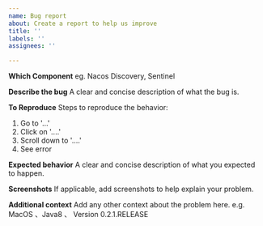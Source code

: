 ```yaml
---
name: Bug report
about: Create a report to help us improve
title: ''
labels: ''
assignees: ''

---
```


**Which Component**
eg. Nacos Discovery, Sentinel

**Describe the bug**
A clear and concise description of what the bug is.

**To Reproduce**
Steps to reproduce the behavior:
1. Go to '...'
2. Click on '....'
3. Scroll down to '....'
4. See error

**Expected behavior**
A clear and concise description of what you expected to happen.

**Screenshots**
If applicable, add screenshots to help explain your problem.

**Additional context**
Add any other context about the problem here.
e.g.  MacOS  、Java8 、 Version 0.2.1.RELEASE
